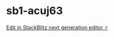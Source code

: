 # sb1-acuj63

[Edit in StackBlitz next generation editor ⚡️](https://stackblitz.com/~/github.com/oimotan/sb1-acuj63)